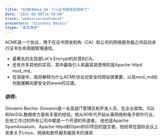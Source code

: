 ```yaml
---
title: "ACME和mod_md：tls证书使用变简单了"
date: "2021-08-08T16:50:00" 
track: "webserverandtomcat"
presenters: "Giovanni Bechis"
stype: "英文演讲"
---
```

ACME是一个协议，用于在证书颁发机构（CA）和公司的网络服务器之间自动进行证书生命周期管理通信。
* 最著名的实现是Let's Encrypt的非营利CA。
* 还有许多其他的实现，其中最吸引人和最容易使用的是Apache httpd mod_md。
* 在讲座中，我将解释为什么ACME协议对安全的网站很重要，以及mod_md如何能缓解向更安全的www的过渡。
 ### 讲师: 
 Giovanni Bechis:  Giovanni是一名高级IT管理员和开发人员，在企业架构、SQL和NoSQL数据库方面有丰富的经验。他从90年代开始从事网络和电子邮件行业，在他工作过的所有公司中都是一个开源的布道者。
他也是Apache SpamAssassin、Apache httpd和OpenBSD项目的提交者。他经常在国际会议上发表关于Linux、网络和邮件服务器技术的演讲